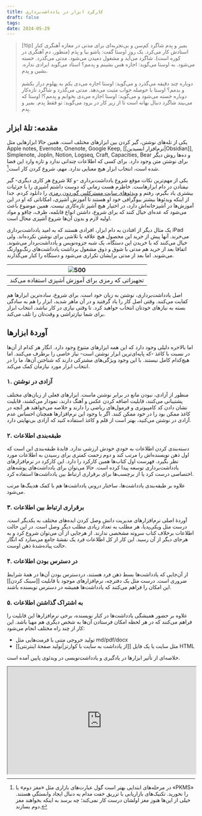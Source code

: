 ```yaml
---
title: کارکرد ابزار در یادداشت‌برداری
draft: false
tags: 
date: 2024-05-29
---
```

> [!tip] بمیر و بِدم
> شاگرد کم‌سن و بی‌تجربه‌‌ای برای مدتی در مغازه آهنگری کنار استادش کار می‌کرد. یک روز اوستا گفت: پاشو بیا و بِدَم (منظور، دم آهنگری در کوره است). شاگرد می‌آید و مشغول دمیدن می‌شود. مدتی می‌گذرد. خسته می‌شود. به اوستا می‌گوید: اجازه هس بشینم و بِدمم؟ استاد می‌گوید ایرادی نداره. بشین و بِدم.<br><br>
> دوباره چند دقیقه می‌گذرد و می‌گوید: اوستا اجازه می‌دی یکم به پهلوم دراز بکشم و بدمم؟ اوستا با حوصله جواب مثبت می‌دهد. مدتی می‌گذرد و شاگرد تازه‌کار دوباره خسته می‌شود و می‌گوید: اوستا اجازه می‌دی بخوابم و بِدمم؟! اوستا که می‌بیند شاگرد دنبال بهانه است تا از زیر کار در برود می‌گوید: تو فقط بِدم. بمیر و بِدم.

## مقدمه: تلهٔ ابزار

یکی از تله‌های نوشتن، گیر کردن بین ابزارهای مختلف است. همین حالا ابزارهایی مثل Apple notes, Evernote, Onenote, Google Keep, [[نرم‌افزار ابسیدین|Obsidian]], Simplenote, Joplin, Notion, Logseq, Craft, Capacities, Bear و ده‌ها روش دیگر برای نوشتن متن وجود دارد. برای کسی که اطلاعات چندانی ندارد و تازه وارد این فضا شده است، انتخاب ابزار هیچ معنایی ندارد. مهم، شروع کردن کار است[^1].

یکی از مهم‌ترین نکات موقع شروع یادداشت‌برداری -و کلا شروع هر کاری دیگری- گیر نیفتادن در دام ابزارهاست. خاطرم هست زمانی که دوست داشتم آشپزی را با جزئیات بیشتری یاد بگیرم، رفتم و [ویدئوهای سایت مسترکلس گوردون رمزی](https://www.masterclass.com/classes/gordon-ramsay-teaches-cooking) را دانلود کردم. جدا از اینکه ویدئوها بیشتر بیوگرافی خود او هستند تا آموزش آشپزی، امکاناتی که او در این آموزش‌ها در آشپزخانه‌اش دارد، در اختیار هیچ آشپز تازه‌کاری نیست. همین موضوع باعث می‌شود که عده‌ای خیال کنند که برای شروع، داشتن انواع قابلمه، ظرف، چاقو و مواد اولیه لازم و بدون آن‌ها شروع آشپزی محال است.

یک مثال دیگر از افتادن به دام ابزار، افرادی هستند که به امید یادداشت‌برداری iPad می‌خرند. آنها پیش از خرید این محصول هیچ علاقه یا تلاشی برای نوشتن نکرده‌اند. ولی خیال می‌کنند که با خریدن این دستگاه، یک شبه جزوه‌نویس و یادداشت‌بردار می‌شوند. اتفاقا بعد از خرید هم مدتی با شوق و ذوق مشغول برداشت یادداشت‌های رنگ‌ووارنگ می‌شوند. اما بعد از مدتی برایشان تکراری می‌شود و دستگاه را کنار می‌گذارند.

| ![500](https://benjaminmcevoy.com/wp-content/uploads/2018/01/gordon-ramsay-masterclass-review-cooking-1024x575.png) |
| ------------------------------------------------------------------------------------------------------------------- |
| <center>تجهیزاتی که رمزی برای آموزش آشپزی استفاده می‌کند</center>                                                   |

اصل یادداشت‌برداری، نوشتن به زبان خود است. برای شروع، ساده‌ترین ابزارها هم کفایت می‌کنند. وقتی اصل کار را یاد گرفتید و در آن ماهر شدید، ابزار را هم به سادگی بسته به نیازهای خودتان انتخاب خواهید کرد. تا وقتی نیازی در کار نباشد، انتخاب ابزار برای شما نیازتراشی و وقت‌تان را تلف می‌کند.

## آوردهٔ ابزارها

اما بالاخره دلیلی وجود دارد که این همه ابزارهای متنوع وجود دارد. انگار هر کدام از آن‌ها در نسبت با کاغذ -که پایه‌ای‌ترین ابزار نوشتن است- نیاز خاصی را برطرف می‌کنند. اما هیچ‌کدام کامل نیستند. با این وجود ویژگی‌های مشترکی دارند که شناختن آن‌ها، ما را در انتخاب ابزار مورد نیازمان کمک می‌کند.
### ۱. آزادی در نوشتن

منظور از آزادی، نبودن مانع در برابر نوشتن ماست. ابزارهای فعلی از زبان‌های مختلف پشتیبانی می‌کنند، قابلیت اضافه کردن عکس و آهنگ دارند، نمودار می‌کشند، قابلیت نشان دادن کد کامپیوتری و فرمول‌های ریاضی را دارند و خلاصه می‌خواهند هر آنچه در کاغذ ممکن بود را در خود ممکن کنند. اگر با وجود این نرم‌افزارها همچنان احساس عدم آزادی در نوشتن می‌کنید، بهتر است از قلم و کاغذ استفاده کنید که آزادی بی‌نهایتی دارد.  

### ۲. طبقه‌بندی اطلاعات

دسته‌بندی کردن اطلاعات به خودیِ خودش ارزشی ندارد. فایدهٔ طبقه‌بندی این است که اول ذهن نویسنده‌اش را مرتب کند و دوم زحمت کمتری برای رسیدن به اطلاعات مورد نظر بگیرد. فهرست اول کتاب‌ها همین کارکرد را دارد. این کارکرد در نرم‌افزارهای یادداشت‌برداری توسعه پیدا کرده است. حالا می‌توان برای یادداشت‌های پوشه‌های اختصاصی درست کرد یا از برچسب‌ها برای برقراری ارتباط بین یادداشت‌ها استفاده کرد. 

علاوه بر طبقه‌بندی یادداشت‌ها، ساختار درونی یادداشت‌ها هم با کمک هدینگ‌ها مرتب می‌شود.

### ۳. برقراری ارتباط بین اطلاعات

آوردهٔ اصلی نرم‌افزارهای مدیریت دانش وصل کردن ایده‌های مختلف به یکدیگر است. درست مثل ویکی‌پدیا، هر مطلب به تعداد زیادی مطلب دیگر وصل است. در این حالت اطلاعات برخلاف کتاب سروته مشخصی ندارند. از هرجایی از آن می‌توان شروع کرد و به هرجای دیگر از آن رسید. این کار از کل اطلاعات فرد یک نقشهٔ جامع می‌سازد که انگار حالت پیاده‌شدهٔ ذهن اوست.

### ۴. در دسترس بودن اطلاعات

از آن‌جایی که یادداشت‌ها بسط ذهن فرد هستند، دردسترس بودن آن‌ها در همهٔ شرایط ضروری است. درست مثل یک دفترچه، نرم‌افزارهای موجود با قابلیت [[سینک کردن]] این امکان را فراهم می‌کنند که یادداشت‌ها همیشه در دسترس نویسنده باشند.

### ۵. به اشتراک گذاشتن اطلاعات

علاوه بر حضور همیشگی یادداشت‌ها در کنار نویسنده، برخی نرم‌افزارها این قابلیت را فراهم می‌کنند که در هر لحظه امکان فرستادن آن‌ها به شخص دیگری هم مهیا باشد. این کار از چند راه مختلف انجام می‌شود:

- تولید خروجی متنی با فرمت‌هایی مثل md/pdf/docx
- [[از یادداشت به سایت با کوارتز|تولید صفحهٔ اینترنتی]] مثل سایت یا یک فایل HTML


 خلاصه‌ای از تأثیر ابزارها در یادگیری و یادداشت‌نویسی در ویدئوی پایین آمده است.


<style>.h_iframe-aparat_embed_frame{position:relative;}.h_iframe-aparat_embed_frame .ratio{display:block;width:100%;height:auto;}.h_iframe-aparat_embed_frame iframe{position:absolute;top:0;left:0;width:100%;height:100%;}</style><div class="h_iframe-aparat_embed_frame"><span style="display: block;padding-top: 57%"></span><iframe src="https://www.aparat.com/video/video/embed/videohash/w373gp0/vt/frame?titleShow=true&recom=self"  allowFullScreen="true" webkitallowfullscreen="true" mozallowfullscreen="true"></iframe></div>

[^1]: در مرحله‌های ابتدایی بهتر است گول عبارت‌های بازاری مثل «مغز دوم» یا «PKMS» را نخورید. تکنیک‌های بازاریابی با تزریق خفت مدام به دنبال ایجاد وابستگی هستند. خیلی از این‌ها هنوز مغز اولشان درست کار نمی‌کند؛ چه برسد به اینکه بخواهند مغز دوم بسازند.